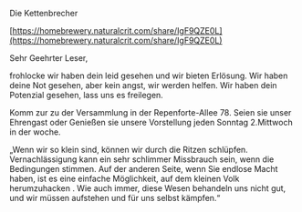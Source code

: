 Die Kettenbrecher



[https://homebrewery.naturalcrit.com/share/IgF9QZE0L](https://homebrewery.naturalcrit.com/share/IgF9QZE0L)



Sehr Geehrter Leser,

frohlocke wir haben dein leid gesehen und wir bieten Erlösung. Wir haben deine Not gesehen, aber kein angst, wir werden helfen. Wir haben dein Potenzial gesehen, lass uns es freilegen.

Komm zur zu der Versammlung in der Repenforte-Allee 78. Seien sie unser Ehrengast oder Genießen sie unsere Vorstellung jeden Sonntag 2.Mittwoch in der woche.




„Wenn wir so klein sind, können wir durch die Ritzen schlüpfen. Vernachlässigung kann ein sehr schlimmer Missbrauch sein, wenn die Bedingungen stimmen. Auf der anderen Seite, wenn Sie endlose Macht haben, ist es eine einfache Möglichkeit, auf dem kleinen Volk herumzuhacken . Wie auch immer, diese Wesen behandeln uns nicht gut, und wir müssen aufstehen und für uns selbst kämpfen.“